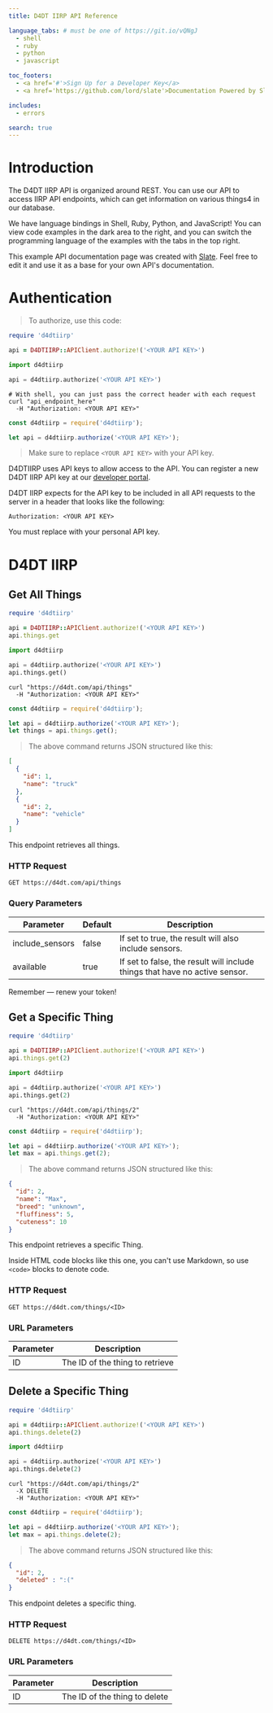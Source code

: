 ```yaml
---
title: D4DT IIRP API Reference

language_tabs: # must be one of https://git.io/vQNgJ
  - shell
  - ruby
  - python
  - javascript

toc_footers:
  - <a href='#'>Sign Up for a Developer Key</a>
  - <a href='https://github.com/lord/slate'>Documentation Powered by Slate</a>

includes:
  - errors

search: true
---
```


# Introduction

The D4DT IIRP API is organized around REST. You can use our API to access IIRP API endpoints, which can get information on various things4 in our database.

We have language bindings in Shell, Ruby, Python, and JavaScript! You can view code examples in the dark area to the right, and you can switch the programming language of the examples with the tabs in the top right.

This example API documentation page was created with [Slate](https://github.com/lord/slate). Feel free to edit it and use it as a base for your own API's documentation.

# Authentication

> To authorize, use this code:

```ruby
require 'd4dtiirp'

api = D4DTIIRP::APIClient.authorize!('<YOUR API KEY>')
```

```python
import d4dtiirp

api = d4dtiirp.authorize('<YOUR API KEY>')
```

```shell
# With shell, you can just pass the correct header with each request
curl "api_endpoint_here"
  -H "Authorization: <YOUR API KEY>"
```

```javascript
const d4dtiirp = require('d4dtiirp');

let api = d4dtiirp.authorize('<YOUR API KEY>');
```

> Make sure to replace `<YOUR API KEY>` with your API key.

D4DTIIRP uses API keys to allow access to the API. You can register a new D4DT IIRP API key at our [developer portal](https://d4dt.com/developers).

D4DT IIRP expects for the API key to be included in all API requests to the server in a header that looks like the following:

`Authorization: <YOUR API KEY>`

<aside class="notice">
You must replace <code><YOUR API KEY></code> with your personal API key.
</aside>

# D4DT IIRP

## Get All Things

```ruby
require 'd4dtiirp'

api = D4DTIIRP::APIClient.authorize!('<YOUR API KEY>')
api.things.get
```

```python
import d4dtiirp

api = d4dtiirp.authorize('<YOUR API KEY>')
api.things.get()
```

```shell
curl "https://d4dt.com/api/things"
  -H "Authorization: <YOUR API KEY>"
```

```javascript
const d4dtiirp = require('d4dtiirp');

let api = d4dtiirp.authorize('<YOUR API KEY>');
let things = api.things.get();
```

> The above command returns JSON structured like this:

```json
[
  {
    "id": 1,
    "name": "truck"
  },
  {
    "id": 2,
    "name": "vehicle"
  }
]
```

This endpoint retrieves all things.

### HTTP Request

`GET https://d4dt.com/api/things`

### Query Parameters

Parameter | Default | Description
--------- | ------- | -----------
include_sensors | false | If set to true, the result will also include sensors.
available | true | If set to false, the result will include things that have no active sensor.

<aside class="success">
Remember — renew your token!
</aside>

## Get a Specific Thing

```ruby
require 'd4dtiirp'

api = D4DTIIRP::APIClient.authorize!('<YOUR API KEY>')
api.things.get(2)
```

```python
import d4dtiirp

api = d4dtiirp.authorize('<YOUR API KEY>')
api.things.get(2)
```

```shell
curl "https://d4dt.com/api/things/2"
  -H "Authorization: <YOUR API KEY>"
```

```javascript
const d4dtiirp = require('d4dtiirp');

let api = d4dtiirp.authorize('<YOUR API KEY>');
let max = api.things.get(2);
```

> The above command returns JSON structured like this:

```json
{
  "id": 2,
  "name": "Max",
  "breed": "unknown",
  "fluffiness": 5,
  "cuteness": 10
}
```

This endpoint retrieves a specific Thing.

<aside class="warning">Inside HTML code blocks like this one, you can't use Markdown, so use <code>&lt;code&gt;</code> blocks to denote code.</aside>

### HTTP Request

`GET https://d4dt.com/things/<ID>`

### URL Parameters

Parameter | Description
--------- | -----------
ID | The ID of the thing to retrieve

## Delete a Specific Thing

```ruby
require 'd4dtiirp'

api = d4dtiirp::APIClient.authorize!('<YOUR API KEY>')
api.things.delete(2)
```

```python
import d4dtiirp

api = d4dtiirp.authorize('<YOUR API KEY>')
api.things.delete(2)
```

```shell
curl "https://d4dt.com/api/things/2"
  -X DELETE
  -H "Authorization: <YOUR API KEY>"
```

```javascript
const d4dtiirp = require('d4dtiirp');

let api = d4dtiirp.authorize('<YOUR API KEY>');
let max = api.things.delete(2);
```

> The above command returns JSON structured like this:

```json
{
  "id": 2,
  "deleted" : ":("
}
```

This endpoint deletes a specific thing.

### HTTP Request

`DELETE https://d4dt.com/things/<ID>`

### URL Parameters

Parameter | Description
--------- | -----------
ID | The ID of the thing to delete

